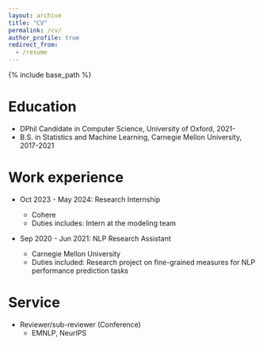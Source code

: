 ```yaml
---
layout: archive
title: "CV"
permalink: /cv/
author_profile: true
redirect_from:
  - /resume
---
```


{% include base_path %}

Education
======
* DPhil Candidate in Computer Science, University of Oxford, 2021-
* B.S. in Statistics and Machine Learning, Carnegie Mellon University, 2017-2021

Work experience
======
* Oct 2023 - May 2024: Research Internship
  * Cohere
  * Duties includes: Intern at the modeling team  

* Sep 2020 - Jun 2021: NLP Research Assistant
  * Carnegie Mellon University
  * Duties included: Research project on fine-grained measures for NLP performance prediction tasks

Service
======
* Reviewer/sub-reviewer (Conference)
  * EMNLP, NeurIPS
